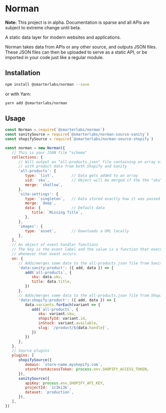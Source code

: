 # Norman

**Note:** This project is in alpha. Documentation is sparse and all APIs are subject to extreme change until beta.

A static data layer for modern websites and applications.

Norman takes data from APIs or any other source, and outputs JSON files. These JSON files can then be uploaded to serve as a static API, or be imported in your code just like a regular module.

## Installation

```bash
npm install @smarterlabs/norman --save
```

or with Yarn:

```bash
yarn add @smarterlabs/norman
```

## Usage

```js
const Norman = require(`@smarterlabs/norman`)
const sanitySource = require(`@smarterlabs/norman-source-sanity`)
const shopifySource = require(`@smarterlabs/norman-source-shopify`)

const norman = new Norman({
   // This is your JSON file "schema"
   collections: {
      // Will output an "all-products.json" file containing an array of objects
      // with product data from both Shopify and Sanity
      'all-products': {
         type: `list`,        // Data gets added to an array
         uid: `sku`,          // Object will be merged if the the "sku" property is the same
         merge: `shallow`,
      },
      'site-settings': {
         type: `singleton`,   // Data stored exactly how it was passed in
         merge: `deep`,
         data: {              // Default data
            title: `Missing Title`,
         },
      },
      'images': {
         type: `asset`,       // Downloads a URL locally
      },
   },
   // An object of event handler functions
   // The key is the event label and the value is a function that executes
   // whenever that event occurs.
   on: {
      // Adds/merges some data to the all-products.json file from Sanity
      'data:sanity:product': ({ add, data }) => {
         add(`all-products`, {
            sku: data.sku,
            title: data.title,
         })
      },
      // Adds/merges some data to the all-products.json file from Shopify
      'data:shopify:product': ({ add, data }) => {
         data.variants.forEach(variant => {
            add(`all-products`, {
               sku: variant.sku,
               shopifyId: variant.id,
               inStock: variant.available,
               slug: `/product/${data.handle}`,
            })
         })
      },
   },
   // Source plugins
   plugins: [
      shopifySource({
         domain: `store-name.myshopify.com`,
         storefrontAccessToken: process.env.SHOPIFY_ACCESS_TOKEN,
      }),
      sanitySource({
         apiKey: process.env.SHOPIFY_API_KEY,
         projectId: `ic3ki3k`,
         dataset: `production`,
      }),
   ],
})
```
